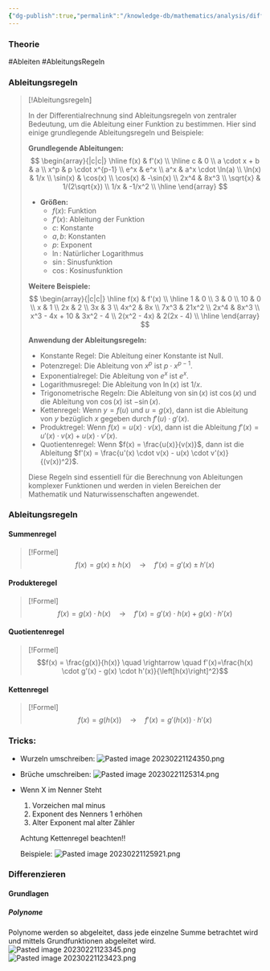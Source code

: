 ```yaml
---
{"dg-publish":true,"permalink":"/knowledge-db/mathematics/analysis/differential/differentialrechnung/","noteIcon":""}
---
```


### Theorie
#Ableiten #AbleitungsRegeln
### Ableitungsregeln
> [!Ableitungsregeln]
>
> In der Differentialrechnung sind Ableitungsregeln von zentraler Bedeutung, um die Ableitung einer Funktion zu bestimmen. Hier sind einige grundlegende Ableitungsregeln und Beispiele:
>
> **Grundlegende Ableitungen:**
> $$
> \begin{array}{|c|c|}
> \hline
> f(x) & f'(x) \\
> \hline
> c & 0 \\
> a \cdot x + b & a \\
> x^p & p \cdot x^{p-1} \\
> e^x & e^x \\
> a^x & a^x \cdot \ln(a) \\
> \ln(x) & 1/x \\
> \sin(x) & \cos(x) \\
> \cos(x) & -\sin(x) \\
> 2x^4 & 8x^3 \\
> \sqrt{x} & 1/(2\sqrt{x}) \\
> 1/x & -1/x^2 \\
> \hline
> \end{array}
> $$
>
> - **Größen:**
>   - $f(x)$: Funktion
>   - $f'(x)$: Ableitung der Funktion
>   - $c$: Konstante
>   - $a, b$: Konstanten
>   - $p$: Exponent
>   - $\ln$: Natürlicher Logarithmus
>   - $\sin$: Sinusfunktion
>   - $\cos$: Kosinusfunktion
>
> **Weitere Beispiele:**
> $$
> \begin{array}{|c|c|}
> \hline
> f(x) & f'(x) \\
> \hline
> 1 & 0 \\
> 3 & 0 \\
> 10 & 0 \\
> x & 1 \\
> 2x & 2 \\
> 3x & 3 \\
> 4x^2 & 8x \\
> 7x^3 & 21x^2 \\
> 2x^4 & 8x^3 \\
> x^3 - 4x + 10 & 3x^2 - 4 \\
> 2(x^2 - 4x) & 2(2x - 4) \\
> \hline
> \end{array}
> $$
>
> **Anwendung der Ableitungsregeln:**
> - Konstante Regel: Die Ableitung einer Konstante ist Null.
> - Potenzregel: Die Ableitung von $x^p$ ist $p \cdot x^{p-1}$.
> - Exponentialregel: Die Ableitung von $e^x$ ist $e^x$.
> - Logarithmusregel: Die Ableitung von $\ln(x)$ ist $1/x$.
> - Trigonometrische Regeln: Die Ableitung von $\sin(x)$ ist $\cos(x)$ und die Ableitung von $\cos(x)$ ist $-\sin(x)$.
> - Kettenregel: Wenn $y = f(u)$ und $u = g(x)$, dann ist die Ableitung von $y$ bezüglich $x$ gegeben durch $f'(u) \cdot g'(x)$.
> - Produktregel: Wenn $f(x) = u(x) \cdot v(x)$, dann ist die Ableitung $f'(x) = u'(x) \cdot v(x) + u(x) \cdot v'(x)$.
> - Quotientenregel: Wenn $f(x) = \frac{u(x)}{v(x)}$, dann ist die Ableitung $f'(x) = \frac{u'(x) \cdot v(x) - u(x) \cdot v'(x)}{(v(x))^2}$.
>
> Diese Regeln sind essentiell für die Berechnung von Ableitungen komplexer Funktionen und werden in vielen Bereichen der Mathematik und Naturwissenschaften angewendet.

### Ableitungsregeln

#### Summenregel
> [!Formel]
> $$f(x) = g(x) \pm h(x) \quad \rightarrow \quad f'(x) = g'(x) \pm h'(x)$$

#### Produkteregel
> [!Formel]
> $$f(x) = g(x) \cdot h(x) \quad \rightarrow \quad f'(x) = g'(x) \cdot h(x) + g(x) \cdot h'(x)$$

#### Quotientenregel
> [!Formel]
> $$f(x) = \frac{g(x)}{h(x)} \quad \rightarrow \quad f'(x)=\frac{h(x) \cdot g'(x) - g(x) \cdot h'(x)}{\left[h(x)\right]^2}$$

#### Kettenregel
> [!Formel]
> $$ f(x) = g(h(x)) \quad \rightarrow \quad f'(x) = g'(h(x)) \cdot h'(x) $$

### Tricks:
- Wurzeln umschreiben:
  ![Pasted image 20230221124350.png](/img/user/Files/Pictures/Pasted%20image%2020230221124350.png)

- Brüche umschreiben:
  ![Pasted image 20230221125314.png](/img/user/Files/Pictures/Pasted%20image%2020230221125314.png)
  
- Wenn X im Nenner Steht
  1) Vorzeichen mal minus
  2) Exponent des Nenners 1 erhöhen
  3) Alter Exponent mal alter Zähler

	Achtung Kettenregel beachten!!

	Beispiele:
	![Pasted image 20230221125921.png](/img/user/Files/Pictures/Pasted%20image%2020230221125921.png)



### Differenzieren
#### Grundlagen 
##### Polynome
Polynome werden so abgeleitet, dass jede einzelne Summe betrachtet wird und mittels Grundfunktionen abgeleitet wird.
![Pasted image 20230221123345.png](/img/user/Files/Pictures/Pasted%20image%2020230221123345.png)
![Pasted image 20230221123423.png](/img/user/Files/Pictures/Pasted%20image%2020230221123423.png)


